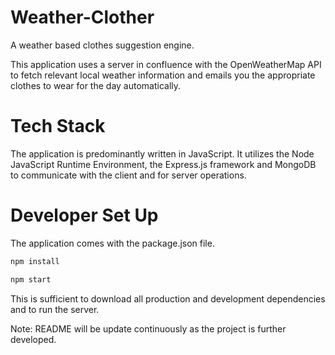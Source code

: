 # Weather-Clother
A weather based clothes suggestion engine.

This application uses a server in confluence with the OpenWeatherMap API to fetch relevant local weather information and emails you the appropriate clothes to wear for the day automatically.

# Tech Stack

The application is predominantly written in JavaScript. It utilizes the Node JavaScript Runtime Environment, the Express.js framework and MongoDB to communicate with the client and for server operations.

# Developer Set Up

The application comes with the package.json file.
```javascript 
npm install

npm start
```
This is sufficient to download all production and development dependencies and to run the server.


Note: README will be update continuously as the project is further developed.
